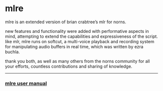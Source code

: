 # mlre

mlre is an extended version of brian crabtree’s mlr for norns.

new features and functionality were added with performative aspects in mind, attempting to extend the capabilities and expressiveness of the script.
like mlr, mlre runs on softcut, a multi-voice playback and recording system for manipulating audio buffers in real time, which was written by ezra buchla.

thank you both, as well as many others from the norns community for all your efforts, countless contributions and sharing of knowledge.

---

### [mlre user manual](https://github.com/sonocircuit/mlre/blob/dev_2.2/doc/mlre%20v2.2%20-%20user%20manual.pdf)
